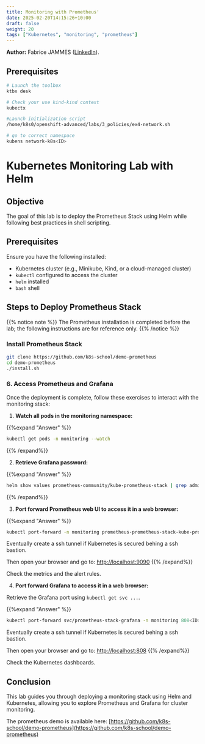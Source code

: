 ```yaml
---
title: Monitoring with Prometheus'
date: 2025-02-20T14:15:26+10:00
draft: false
weight: 20
tags: ["Kubernetes", "monitoring", "prometheus"]
---
```


**Author:** Fabrice JAMMES ([LinkedIn](https://www.linkedin.com/in/fabrice-jammes-5b29b042/)).

## Prerequisites

```bash
# Launch the toolbox
ktbx desk

# Check your use kind-kind context
kubectx

#Launch initialization script
/home/k8s0/openshift-advanced/labs/3_policies/ex4-network.sh

# go to correct namespace
kubens network-k8s<ID>
```


# Kubernetes Monitoring Lab with Helm

## Objective
The goal of this lab is to deploy the Prometheus Stack using Helm while following best practices in shell scripting.

## Prerequisites
Ensure you have the following installed:
- Kubernetes cluster (e.g., Minikube, Kind, or a cloud-managed cluster)
- `kubectl` configured to access the cluster
- `helm` installed
- `bash` shell

## Steps to Deploy Prometheus Stack

{{% notice note %}}
The Prometheus installation is completed before the lab; the following instructions are for reference only.
{{% /notice %}}

### Install Prometheus Stack
```bash
git clone https://github.com/k8s-school/demo-prometheus
cd demo-prometheus
./install.sh
```

### 6. Access Prometheus and Grafana

Once the deployment is complete, follow these exercises to interact with the monitoring stack:

1. **Watch all pods in the monitoring namespace:**

{{%expand "Answer" %}}
```bash
kubectl get pods -n monitoring --watch
```
{{% /expand%}}

2. **Retrieve Grafana password:**

{{%expand "Answer" %}}
```bash
helm show values prometheus-community/kube-prometheus-stack | grep adminPassword
```
{{% /expand%}}

3. **Port forward Prometheus web UI to access it in a web browser:**

{{%expand "Answer" %}}
```bash
kubectl port-forward -n monitoring prometheus-prometheus-stack-kube-prom-prometheus-0 9090
```

Eventually create a ssh tunnel if Kubernetes is secured behing a ssh bastion.

Then open your browser and go to: [http://localhost:9090](http://localhost:9090)
{{% /expand%}}

Check the metrics and the alert rules.

4. **Port forward Grafana to access it in a web browser:**

Retrieve the Grafana port using `kubectl get svc ...`.

{{%expand "Answer" %}}
```bash
kubectl port-forward svc/prometheus-stack-grafana -n monitoring 808<ID>:80
```

Eventually create a ssh tunnel if Kubernetes is secured behing a ssh bastion.

Then open your browser and go to: [http://localhost:808<ID>](http://localhost:808<ID>)
{{% /expand%}}

Check the Kubernetes dashboards.

## Conclusion
This lab guides you through deploying a monitoring stack using Helm and Kubernetes, allowing you to explore Prometheus and Grafana for cluster monitoring.

The prometheus demo is available here: [https://github.com/k8s-school/demo-prometheus](https://github.com/k8s-school/demo-prometheus)
